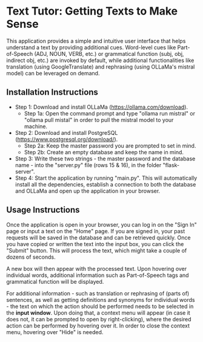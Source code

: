 # Text Tutor: Getting Texts to Make Sense

This application provides a simple and intuitive user interface that helps understand a text by providing additional cues. Word-level cues like Part-of-Speech (ADJ, NOUN, VERB, etc.) or grammatical function (subj, obj, indirect obj, etc.) are invoked by default, while additional functionalities like translation (using GoogleTranslate) and rephrasing (using OLLaMa's mistral model) can be leveraged on demand.

## Installation Instructions

- Step 1: Download and install OLLaMa (https://ollama.com/download).
  - Step 1a: Open the command prompt and type "ollama run mistral" or "ollama pull mistal" in order to pull the mistral model to your machine.
- Step 2: Download and install PostgreSQL (https://www.postgresql.org/download/).
  - Step 2a: Keep the master password you are prompted to set in mind.
  - Step 2b: Create an empty database and keep the name in mind.
- Step 3: Write these two strings - the master password and the database name - into the "server.py" file (rows 15 & 16), in the folder "flask-server".
- Step 4: Start the application by running "main.py". This will automatically install all the dependencies, establish a connection to both the database and OLLaMa and open up the application in your browser.

## Usage Instructions

Once the application is open in your browser, you can log in on the "Sign In" page or input a text on the "Home" page. If you are signed in, your past requests will be saved in the database and can be retrieved quickly. Once you have copied or written the text into the input box, you can click the "Submit" button. This will process the text, which might take a couple of dozens of seconds.

A new box will then appear with the processed text. Upon hovering over individual words, additional information such as Part-of-Speech tags and grammatical function will be displayed.

For additional information - such as translation or rephrasing of (parts of) sentences, as well as getting definitions and synonyms for individual words - the text on which the action should be performed needs to be selected in the **input window**. Upon doing that, a context menu will appear (in case it does not, it can be prompted to open by right-clicking), where the desired action can be performed by hovering over it. In order to close the context menu, hovering over "Hide" is needed.
